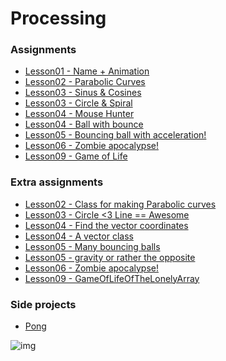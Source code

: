 <h1> Processing </h1>

<h3> Assignments </h3>

<ul>
  <li><a href="https://github.com/oscaroders/Processing/blob/master/Lesson01/Lesson01.pde">Lesson01 - Name + Animation</a></li>
  <li><a href="https://github.com/oscaroders/Processing/tree/master/Lesson02/ParabolicCurves">Lesson02 - Parabolic Curves</a></li>
  <li><a href="https://github.com/oscaroders/Processing/blob/master/Lesson03/sincos/sincos.pde">Lesson03 - Sinus & Cosines</a></li>
  <li><a href="https://github.com/oscaroders/Processing/blob/master/Lesson03/circle/circle.pde">Lesson03 - Circle & Spiral</a></li>
  <li><a href="https://github.com/oscaroders/Processing/blob/master/Lesson04/mouseHunter/mouseHunter.pde">Lesson04 - Mouse Hunter</a></li>
  <li><a href="https://github.com/oscaroders/Processing/blob/master/Lesson04/ballBounce/ballBounce.pde">Lesson04 - Ball with bounce</a></li>
  <li><a href="https://github.com/oscaroders/Processing/blob/master/Lesson05/bouncingBall/bouncingBall.pde">Lesson05 - Bouncing ball with acceleration!</a></li>
  <li><a href="https://github.com/oscaroders/Processing/tree/master/Lesson06/ZombieApocalypse">Lesson06 - Zombie apocalypse!</a></li>
  <li><a href="https://github.com/oscaroders/Processing/tree/master/Lesson09/GameOfLife">Lesson09 - Game of Life</a></li>
</ul>

<h3> Extra assignments </h3>
<ul>
  <li><a href="https://github.com/oscaroders/Processing/blob/master/Lesson02/ParabolicCurvesClass/ParabolicCurvesClass.pde">Lesson02 - Class for making Parabolic curves</a></li> <li><a href="https://github.com/oscaroders/Processing/blob/master/Lesson03/trigincolor/trigincolor.pde">Lesson03 - Circle <3 Line == Awesome</a></li>
  <li><a href="https://github.com/oscaroders/Processing/blob/master/Lesson04/pointToAVector/pointToAVector.pde">Lesson04 - Find the vector coordinates</a></li>
  <li><a href="https://github.com/oscaroders/Processing/blob/master/Lesson04/vectorClass/vectorClass.pde">Lesson04 - A vector class</a></li>
  <li><a href="https://github.com/oscaroders/Processing/blob/master/Lesson05/manyBalls/manyBalls.pde">Lesson05 - Many bouncing balls</a></li>
  <li><a href="https://github.com/oscaroders/Processing/blob/master/Lesson05/gravity/gravity.pde">Lesson05 - gravity or rather the opposite</a></li>
  <li><a href="https://github.com/oscaroders/Processing/tree/master/Lesson06/ZombieApocalypse">Lesson06 - Zombie apocalypse!</a></li>
    <li><a href="https://github.com/oscaroders/Processing/tree/master/Lesson09/GameOfLifeOfTheLonelyArray">Lesson09 - GameOfLifeOfTheLonelyArray</a></li>
</ul>

<h3> Side projects </h3>

<ul>
  <li><a href="https://github.com/oscaroders/Processing/blob/master/SideProjects/Pong/Pong.pde">Pong</a></li>
</ul>

![img](https://user-images.githubusercontent.com/13258500/47314935-5579d200-d643-11e8-8843-d9f6ac8e9dfd.png)
